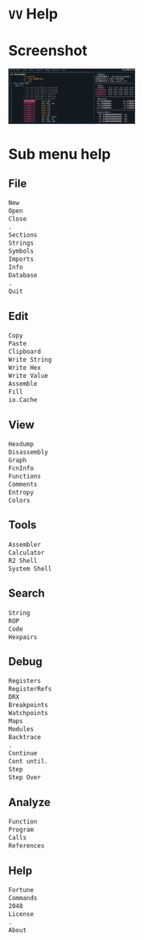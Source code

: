 <!-- TITLE: VV Help -->

#  `VV` Help
# Screenshot
<img src="/uploads/v-help/v-bang.png" width="50%">

# Sub menu help
## File

```text
New
Open
Close
.
Sections
Strings
Symbols
Imports
Info
Database
.
Quit
```

## Edit
```text
Copy
Paste
Clipboard
Write String
Write Hex
Write Value
Assemble
Fill
io.Cache
```

## View
```text
Hexdump
Disassembly
Graph
FcnInfo
Functions
Comments
Entropy
Colors
```

## Tools
```text
Assembler
Calculator
R2 Shell
System Shell
```

## Search
```text
String
ROP
Code
Hexpairs
```

## Debug
```text
Registers
RegisterRefs
DRX
Breakpoints
Watchpoints
Maps
Modules
Backtrace
.
Continue
Cont until.
Step
Step Over
```

## Analyze
```text
Function
Program
Calls
References
```

## Help
```text
Fortune
Commands
2048
License
.
About
```